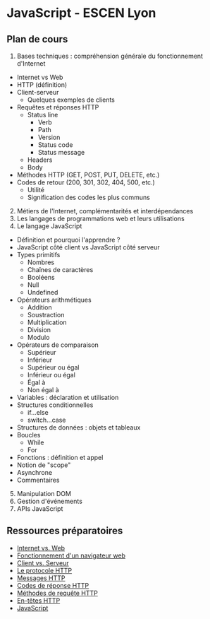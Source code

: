 # JavaScript - ESCEN Lyon

Plan de cours
-------------

1. Bases techniques : compréhension générale du fonctionnement d'Internet
  - Internet vs Web
  - HTTP (définition)
  - Client-serveur
    - Quelques exemples de clients
  - Requêtes et réponses HTTP
    - Status line
      - Verb
      - Path
      - Version
      - Status code
      - Status message
    - Headers
    - Body
  - Méthodes HTTP (GET, POST, PUT, DELETE, etc.)
  - Codes de retour (200, 301, 302, 404, 500, etc.)
    - Utilité
    - Signification des codes les plus communs
2. Métiers de l'Internet, complémentarités et interdépendances
3. Les langages de programmations web et leurs utilisations
4. Le langage JavaScript
  - Définition et pourquoi l'apprendre ?
  - JavaScript côté client vs JavaScript côté serveur
  - Types primitifs
    - Nombres
    - Chaînes de caractères
    - Booléens
    - Null
    - Undefined
  - Opérateurs arithmétiques
    - Addition
    - Soustraction
    - Multiplication
    - Division
    - Modulo
  - Opérateurs de comparaison
    - Supérieur
    - Inférieur
    - Supérieur ou égal
    - Inférieur ou égal
    - Égal à
    - Non égal à
  - Variables : déclaration et utilisation
  - Structures conditionnelles
    - if...else
    - switch...case
  - Structures de données : objets et tableaux
  - Boucles
    - While
    - For
  - Fonctions : définition et appel
  - Notion de "scope"
  - Asynchrone
  - Commentaires
5. Manipulation DOM
6. Gestion d'événements
7. APIs JavaScript

Ressources préparatoires
------------------------

- [Internet vs. Web](https://www.service-public.fr/particuliers/actualites/007052)
- [Fonctionnement d'un navigateur web](https://www.html5rocks.com/en/tutorials/internals/howbrowserswork/)
- [Client vs. Serveur](https://fr.wikipedia.org/wiki/Client-serveur)
- [Le protocole HTTP](https://developer.mozilla.org/en-US/docs/Web/HTTP/Overview)
- [Messages HTTP](https://developer.mozilla.org/en-US/docs/Web/HTTP/Messages)
- [Codes de réponse HTTP](https://developer.mozilla.org/en-US/docs/Web/HTTP/Status)
- [Méthodes de requête HTTP](https://developer.mozilla.org/en-US/docs/Web/HTTP/Methods)
- [En-têtes HTTP](https://developer.mozilla.org/en-US/docs/Web/HTTP/Headers)
- [JavaScript](https://developer.mozilla.org/fr/docs/Web/JavaScript)
